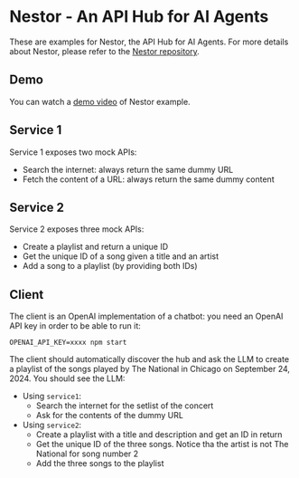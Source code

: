# Nestor - An API Hub for AI Agents

These are examples for Nestor, the API Hub for AI Agents. For more details about Nestor, please refer to the [Nestor repository](https://github.com/nbonamy/nestor).

## Demo

You can watch a [demo video](https://youtu.be/qPjsabr4dfo) of Nestor example.

## Service 1

Service 1 exposes two mock APIs:
- Search the internet: always return the same dummy URL
- Fetch the content of a URL: always return the same dummy content

## Service 2

Service 2 exposes three mock APIs:
- Create a playlist and return a unique ID
- Get the unique ID of a song given a title and an artist
- Add a song to a playlist (by providing both IDs)

## Client

The client is an OpenAI implementation of a chatbot: you need an OpenAI API key in order to be able to run it:

```
OPENAI_API_KEY=xxxx npm start
```

The client should automatically discover the hub and ask the LLM to create a playlist of the songs played by The National in Chicago on September 24, 2024. You should see the LLM:
- Using `service1`:
  - Search the internet for the setlist of the concert
  - Ask for the contents of the dummy URL
- Using `service2`:
  - Create a playlist with a title and description and get an ID in return
  - Get the unique ID of the three songs. Notice tha the artist is not The National for song number 2
  - Add the three songs to the playlist
